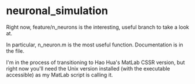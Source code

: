 # neuronal_simulation

Right now, feature/n_neurons is the interesting, useful branch to take a look at. 

In particular, n_neuron.m is the most useful function. Documentation is in the file. 

I'm in the process of transitioning to Hao Hua's MatLab CSSR version, but right now you'll need the Unix version installed (with the executable accessible) as my MatLab script is calling it.

